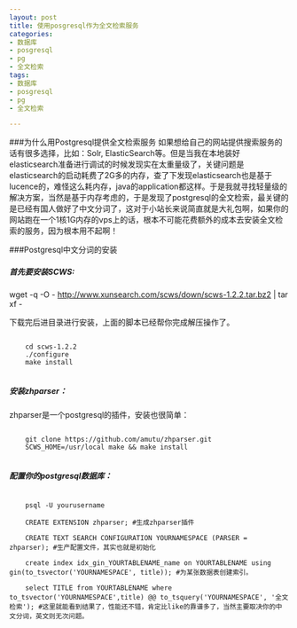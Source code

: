 ```yaml
---
layout: post
title: 使用posgresql作为全文检索服务
categories:
- 数据库
- posgresql
- pg
- 全文检索
tags:
- 数据库
- posgresql
- pg
- 全文检索

---
```



###为什么用Postgresql提供全文检索服务
如果想给自己的网站提供搜索服务的话有很多选择，比如：Solr, ElasticSearch等。但是当我在本地装好elasticsearch准备进行调试的时候发现实在太重量级了，关键问题是elasticsearch的启动耗费了2G多的内存，查了下发现elasticsearch也是基于lucence的，难怪这么耗内存，java的application都这样。于是我就寻找轻量级的解决方案，当然是基于内存考虑的，于是发现了postgresql的全文检索，最关键的是已经有国人做好了中文分词了，这对于小站长来说简直就是大礼包啊，如果你的网站跑在一个1核1G内存的vps上的话，根本不可能花费额外的成本去安装全文检索的服务，因为根本用不起啊！

###Postgresql中文分词的安装

##### 首先要安装SCWS:


wget -q -O - http://www.xunsearch.com/scws/down/scws-1.2.2.tar.bz2 | tar xf -

下载完后进目录进行安装，上面的脚本已经帮你完成解压操作了。


```shell

	cd scws-1.2.2	
  	./configure  
  	make install
  
```

##### 安装zhparser：

zhparser是一个postgresql的插件，安装也很简单：

```shell

	git clone https://github.com/amutu/zhparser.git
	SCWS_HOME=/usr/local make && make install
	
```

##### 配置你的postgresql数据库：


```shell

	psql -U yourusername
	
	CREATE EXTENSION zhparser; #生成zhparser插件
	
	CREATE TEXT SEARCH CONFIGURATION YOURNAMESPACE (PARSER = zhparser); #生产配置文件，其实也就是初始化
	
	create index idx_gin_YOURTABLENAME_name on YOURTABLENAME using gin(to_tsvector('YOURNAMESPACE', title)); #为某张数据表创建索引。
	
	select TITLE from YOURTABLENAME where to_tsvector('YOURNAMESPACE',title) @@ to_tsquery('YOURNAMESPACE', '全文检索'); #这里就能看到结果了，性能还不错，肯定比like的靠谱多了，当然主要取决你的中文分词，英文则无次问题。
    
```

